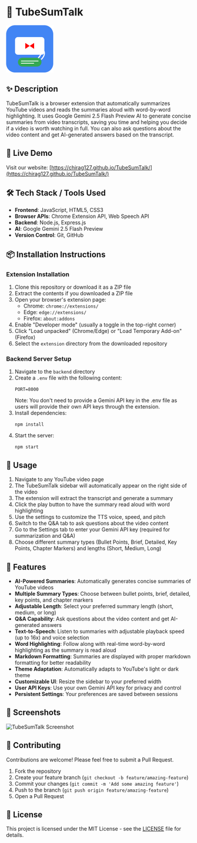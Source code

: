# 📘 TubeSumTalk

![TubeSumTalk Logo](https://raw.githubusercontent.com/chirag127/TubeSumTalk/main/extension/icons/icon128.png)

## ✨ Description

TubeSumTalk is a browser extension that automatically summarizes YouTube videos and reads the summaries aloud with word-by-word highlighting. It uses Google Gemini 2.5 Flash Preview AI to generate concise summaries from video transcripts, saving you time and helping you decide if a video is worth watching in full. You can also ask questions about the video content and get AI-generated answers based on the transcript.

## 🚀 Live Demo

Visit our website: [https://chirag127.github.io/TubeSumTalk/](https://chirag127.github.io/TubeSumTalk/)

## 🛠️ Tech Stack / Tools Used

-   **Frontend**: JavaScript, HTML5, CSS3
-   **Browser APIs**: Chrome Extension API, Web Speech API
-   **Backend**: Node.js, Express.js
-   **AI**: Google Gemini 2.5 Flash Preview
-   **Version Control**: Git, GitHub

## 📦 Installation Instructions

### Extension Installation

1. Clone this repository or download it as a ZIP file
2. Extract the contents if you downloaded a ZIP file
3. Open your browser's extension page:
    - Chrome: `chrome://extensions/`
    - Edge: `edge://extensions/`
    - Firefox: `about:addons`
4. Enable "Developer mode" (usually a toggle in the top-right corner)
5. Click "Load unpacked" (Chrome/Edge) or "Load Temporary Add-on" (Firefox)
6. Select the `extension` directory from the downloaded repository

### Backend Server Setup

1. Navigate to the `backend` directory
2. Create a `.env` file with the following content:
    ```
    PORT=8000
    ```
    Note: You don't need to provide a Gemini API key in the .env file as users will provide their own API keys through the extension.
3. Install dependencies:
    ```
    npm install
    ```
4. Start the server:
    ```
    npm start
    ```

## 🔧 Usage

1. Navigate to any YouTube video page
2. The TubeSumTalk sidebar will automatically appear on the right side of the video
3. The extension will extract the transcript and generate a summary
4. Click the play button to have the summary read aloud with word highlighting
5. Use the settings to customize the TTS voice, speed, and pitch
6. Switch to the Q&A tab to ask questions about the video content
7. Go to the Settings tab to enter your Gemini API key (required for summarization and Q&A)
8. Choose different summary types (Bullet Points, Brief, Detailed, Key Points, Chapter Markers) and lengths (Short, Medium, Long)

## 🧪 Features

-   **AI-Powered Summaries**: Automatically generates concise summaries of YouTube videos
-   **Multiple Summary Types**: Choose between bullet points, brief, detailed, key points, and chapter markers
-   **Adjustable Length**: Select your preferred summary length (short, medium, or long)
-   **Q&A Capability**: Ask questions about the video content and get AI-generated answers
-   **Text-to-Speech**: Listen to summaries with adjustable playback speed (up to 16x) and voice selection
-   **Word Highlighting**: Follow along with real-time word-by-word highlighting as the summary is read aloud
-   **Markdown Formatting**: Summaries are displayed with proper markdown formatting for better readability
-   **Theme Adaptation**: Automatically adapts to YouTube's light or dark theme
-   **Customizable UI**: Resize the sidebar to your preferred width
-   **User API Keys**: Use your own Gemini API key for privacy and control
-   **Persistent Settings**: Your preferences are saved between sessions

## 📸 Screenshots

![TubeSumTalk Screenshot](https://raw.githubusercontent.com/chirag127/TubeSumTalk/main/screenshots/screenshot1.png)

## 🙌 Contributing

Contributions are welcome! Please feel free to submit a Pull Request.

1. Fork the repository
2. Create your feature branch (`git checkout -b feature/amazing-feature`)
3. Commit your changes (`git commit -m 'Add some amazing feature'`)
4. Push to the branch (`git push origin feature/amazing-feature`)
5. Open a Pull Request

## 🪪 License

This project is licensed under the MIT License - see the [LICENSE](LICENSE) file for details.
